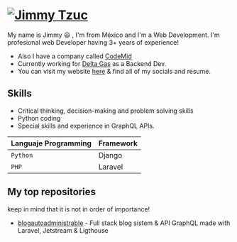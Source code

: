 [![Jimmy Tzuc](https://jimmytzuc.com/assets/img/favicon.png)](https://jimmytzuc.com )
=============
My name is Jimmy 😃 , I'm from México and I'm a Web Development.
I'm profesional web Developer having 3+ years of experience!

* Also I have a company called [CodeMid](https://codemid.mx/) 
* Currently working for [Delta Gas](https://deltagas.com.mx/) as a Backend Dev.
* You can visit my website [here](https://jimmytzuc.com/) & find all of my socials and resume.

## Skills

* Critical thinking, decision-making and problem solving skills
* Python coding
* Special skills and experience in GraphQL APIs.

| Languaje Programming | Framework |
| ------ | ------ |
| `Python` | Django |
| `PHP` | Laravel|

## My top repositories

keep in mind that it is not in order of importance!

- [blogautoadministrable](https://github.com/JimmyTzuc/blogautoadministrable) - Full stack blog sistem & API GraphQL made with Laravel, Jetstream & Ligthouse
